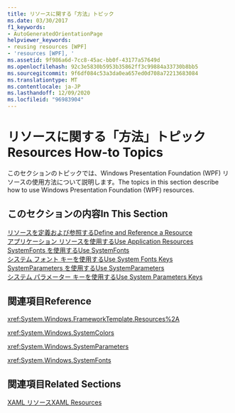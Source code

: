 ```yaml
---
title: リソースに関する「方法」トピック
ms.date: 03/30/2017
f1_keywords:
- AutoGeneratedOrientationPage
helpviewer_keywords:
- reusing resources [WPF]
- 'resources [WPF], '
ms.assetid: 9f986a6d-7cc8-45ac-bb0f-43177a57649d
ms.openlocfilehash: 92c3e5830b5953b35862ff3c99884a33730b8bb5
ms.sourcegitcommit: 9f6df084c53a3da0ea657ed0d708a72213683084
ms.translationtype: MT
ms.contentlocale: ja-JP
ms.lasthandoff: 12/09/2020
ms.locfileid: "96983904"
---
```

# <a name="resources-how-to-topics"></a><span data-ttu-id="438f9-102">リソースに関する「方法」トピック</span><span class="sxs-lookup"><span data-stu-id="438f9-102">Resources How-to Topics</span></span>
<span data-ttu-id="438f9-103">このセクションのトピックでは、Windows Presentation Foundation (WPF) リソースの使用方法について説明します。</span><span class="sxs-lookup"><span data-stu-id="438f9-103">The topics in this section describe how to use Windows Presentation Foundation (WPF) resources.</span></span>  
  
## <a name="in-this-section"></a><span data-ttu-id="438f9-104">このセクションの内容</span><span class="sxs-lookup"><span data-stu-id="438f9-104">In This Section</span></span>  
 [<span data-ttu-id="438f9-105">リソースを定義および参照する</span><span class="sxs-lookup"><span data-stu-id="438f9-105">Define and Reference a Resource</span></span>](how-to-define-and-reference-a-resource.md)  
 [<span data-ttu-id="438f9-106">アプリケーション リソースを使用する</span><span class="sxs-lookup"><span data-stu-id="438f9-106">Use Application Resources</span></span>](how-to-use-application-resources.md)  
 [<span data-ttu-id="438f9-107">SystemFonts を使用する</span><span class="sxs-lookup"><span data-stu-id="438f9-107">Use SystemFonts</span></span>](how-to-use-systemfonts.md)  
 [<span data-ttu-id="438f9-108">システム フォント キーを使用する</span><span class="sxs-lookup"><span data-stu-id="438f9-108">Use System Fonts Keys</span></span>](how-to-use-system-fonts-keys.md)  
 [<span data-ttu-id="438f9-109">SystemParameters を使用する</span><span class="sxs-lookup"><span data-stu-id="438f9-109">Use SystemParameters</span></span>](how-to-use-systemparameters.md)  
 [<span data-ttu-id="438f9-110">システム パラメーター キーを使用する</span><span class="sxs-lookup"><span data-stu-id="438f9-110">Use System Parameters Keys</span></span>](how-to-use-system-parameters-keys.md)  
  
## <a name="reference"></a><span data-ttu-id="438f9-111">関連項目</span><span class="sxs-lookup"><span data-stu-id="438f9-111">Reference</span></span>  
 <xref:System.Windows.FrameworkTemplate.Resources%2A>  
  
 <xref:System.Windows.SystemColors>  
  
 <xref:System.Windows.SystemParameters>  
  
 <xref:System.Windows.SystemFonts>  
  
## <a name="related-sections"></a><span data-ttu-id="438f9-112">関連項目</span><span class="sxs-lookup"><span data-stu-id="438f9-112">Related Sections</span></span>  
 [<span data-ttu-id="438f9-113">XAML リソース</span><span class="sxs-lookup"><span data-stu-id="438f9-113">XAML Resources</span></span>](/dotnet/desktop-wpf/fundamentals/xaml-resources-define)
